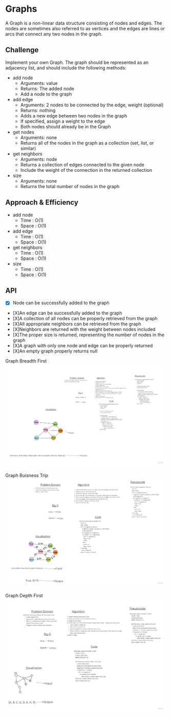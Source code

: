 # Graphs

A Graph is a non-linear data structure consisting of nodes and edges. The nodes are sometimes also referred to as vertices and the edges are lines or arcs that connect any two nodes in the graph.

## Challenge

Implement your own Graph. The graph should be represented as an adjacency list, and should include the following methods:

* add node
  * Arguments: value
  * Returns: The added node
  * Add a node to the graph
* add edge
  * Arguments: 2 nodes to be connected by the edge, weight (optional)
  * Returns: nothing
  * Adds a new edge between two nodes in the graph
  * If specified, assign a weight to the edge
  * Both nodes should already be in the Graph
* get nodes
  * Arguments: none
  * Returns all of the nodes in the graph as a collection (set, list, or similar)
* get neighbors
  * Arguments: node
  * Returns a collection of edges connected to the given node
  * Include the weight of the connection in the returned collection
* size
  * Arguments: none
  * Returns the total number of nodes in the graph

## Approach & Efficiency

* add node
  * Time : O(1)
  * Space : O(1)
* add edge
  * Time : O(1)
  * Space : O(1)
* get neighbors
  * Time : O(1)
  * Space : O(1)
* size
  * Time : O(1)
  * Space : O(1)

## API

- [X] Node can be successfully added to the graph
- [X]An edge can be successfully added to the graph
- [X]A collection of all nodes can be properly retrieved from the graph
- [X]All appropriate neighbors can be retrieved from the graph
- [X]Neighbors are returned with the weight between nodes included
- [X]The proper size is returned, representing the number of nodes in the graph
- [X]A graph with only one node and edge can be properly returned
- [X]An empty graph properly returns null

Graph Breadth First
![whiteboard](Untitled.jpg)

Graph Buisness Trip
![whiteboard](Untitled2.jpg)

Graph Depth First
![whiteboard](Untitled3.jpg)

